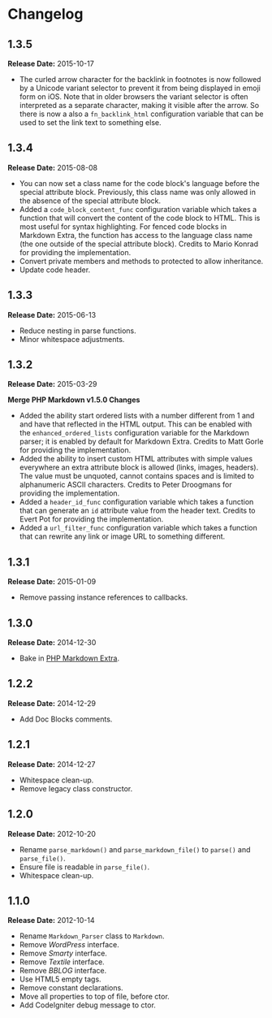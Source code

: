 # Changelog

## 1.3.5

**Release Date:** 2015-10-17

- The curled arrow character for the backlink in footnotes is now followed by a
  Unicode variant selector to prevent it from being displayed in emoji form on
  iOS. Note that in older browsers the variant selector is often interpreted as
  a separate character, making it visible after the arrow. So there is now a
  also a `fn_backlink_html` configuration variable that can be used to set the
  link text to something else.

## 1.3.4

**Release Date:** 2015-08-08

- You can now set a class name for the code block's language before the special
  attribute block. Previously, this class name was only allowed in the absence
  of the special attribute block.
- Added a `code_block_content_func` configuration variable which takes a
  function that will convert the content of the code block to HTML. This is most
  useful for syntax highlighting. For fenced code blocks in Markdown Extra, the
  function has access to the language class name (the one outside of the special
  attribute block). Credits to Mario Konrad for providing the implementation.
- Convert private members and methods to protected to allow inheritance.
- Update code header.

## 1.3.3

**Release Date:** 2015-06-13

- Reduce nesting in parse functions.
- Minor whitespace adjustments.

## 1.3.2

**Release Date:** 2015-03-29

**Merge PHP Markdown v1.5.0 Changes**

- Added the ability start ordered lists with a number different from 1 and and
  have that reflected in the HTML output. This can be enabled with the
  `enhanced_ordered_lists` configuration variable for the Markdown parser; it
  is enabled by default for Markdown Extra. Credits to Matt Gorle for
  providing the implementation.
- Added the ability to insert custom HTML attributes with simple values
  everywhere an extra attribute block is allowed (links, images, headers). The
  value must be unquoted, cannot contains spaces and is limited to
  alphanumeric ASCII characters. Credits to Peter Droogmans for providing the
  implementation.
- Added a `header_id_func` configuration variable which takes a function that
  can generate an `id` attribute value from the header text. Credits to Evert
  Pot for providing the implementation.
- Added a `url_filter_func` configuration variable which takes a function that
  can rewrite any link or image URL to something different.

## 1.3.1

**Release Date:** 2015-01-09

- Remove passing instance references to callbacks.

## 1.3.0

**Release Date:** 2014-12-30

- Bake in [PHP Markdown Extra](https://michelf.ca/projects/php-markdown/extra/).

## 1.2.2

**Release Date:** 2014-12-29

- Add Doc Blocks comments.

## 1.2.1

**Release Date:** 2014-12-27

- Whitespace clean-up.
- Remove legacy class constructor.

## 1.2.0

**Release Date:** 2012-10-20

- Rename `parse_markdown()` and `parse_markdown_file()` to `parse()` and `parse_file()`.
- Ensure file is readable in `parse_file()`.
- Whitespace clean-up.

## 1.1.0

**Release Date:** 2012-10-14

- Rename `Markdown_Parser` class to `Markdown`.
- Remove *WordPress* interface.
- Remove *Smarty* interface.
- Remove *Textile* interface.
- Remove *BBLOG* interface.
- Use HTML5 empty tags.
- Remove constant declarations.
- Move all properties to top of file, before ctor.
- Add CodeIgniter debug message to ctor.
